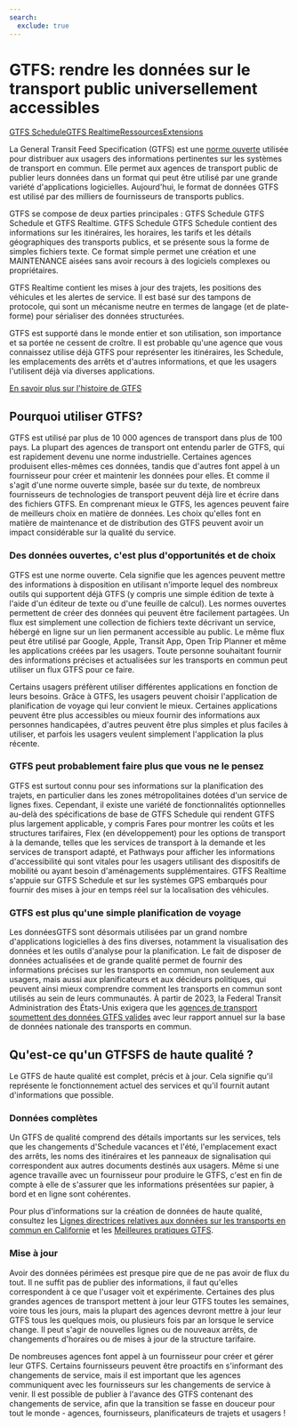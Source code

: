 ```yaml
---
search:
  exclude: true
---
```



# GTFS: rendre les données sur le transport public universellement accessibles

<div class="landing-page">
   <a class="button" href="schedule">GTFS Schedule</a><a class="button" href="realtime">GTFS Realtime</a><a class="button" href="resources">Ressources</a><a class="button" href="extensions">Extensions</a>
</div>

La General Transit Feed Specification (GTFS) est une [norme ouverte](https://www.interoperablemobility.org/definitions/#open_standard) utilisée pour distribuer aux usagers des informations pertinentes sur les systèmes de transport en commun. Elle permet aux agences de transport public de publier leurs données dans un format qui peut être utilisé par une grande variété d'applications logicielles. Aujourd'hui, le format de données GTFS est utilisé par des milliers de fournisseurs de transports publics.

GTFS se compose de deux parties principales : GTFS Schedule GTFS Schedule et GTFS Realtime. GTFS Schedule GTFS Schedule contient des informations sur les itinéraires, les horaires, les tarifs et les détails géographiques des transports publics, et se présente sous la forme de simples fichiers texte. Ce format simple permet une création et une MAINTENANCE aisées sans avoir recours à des logiciels complexes ou propriétaires.

GTFS Realtime contient les mises à jour des trajets, les positions des véhicules et les alertes de service. Il est basé sur des tampons de protocole, qui sont un mécanisme neutre en termes de langage (et de plate-forme) pour sérialiser des données structurées.

GTFS est supporté dans le monde entier et son utilisation, son importance et sa portée ne cessent de croître. Il est probable qu'une agence que vous connaissez utilise déjà GTFS pour représenter les itinéraires, les Schedule, les emplacements des arrêts et d'autres informations, et que les usagers l'utilisent déjà via diverses applications.

[En savoir plus sur l'histoire de GTFS](background.md)

## Pourquoi utiliser GTFS?

GTFS est utilisé par plus de 10 000 agences de transport dans plus de 100 pays. La plupart des agences de transport ont entendu parler de GTFS, qui est rapidement devenu une norme industrielle. Certaines agences produisent elles-mêmes ces données, tandis que d'autres font appel à un fournisseur pour créer et maintenir les données pour elles. Et comme il s'agit d'une norme ouverte simple, basée sur du texte, de nombreux fournisseurs de technologies de transport peuvent déjà lire et écrire dans des fichiers GTFS. En comprenant mieux le GTFS, les agences peuvent faire de meilleurs choix en matière de données. Les choix qu'elles font en matière de maintenance et de distribution des GTFS peuvent avoir un impact considérable sur la qualité du service.

### Des données ouvertes, c'est plus d'opportunités et de choix

GTFS est une norme ouverte. Cela signifie que les agences peuvent mettre des informations à disposition en utilisant n'importe lequel des nombreux outils qui supportent déjà GTFS (y compris une simple édition de texte à l'aide d'un éditeur de texte ou d'une feuille de calcul). Les normes ouvertes permettent de créer des données qui peuvent être facilement partagées. Un flux est simplement une collection de fichiers texte décrivant un service, hébergé en ligne sur un lien permanent accessible au public. Le même flux peut être utilisé par Google, Apple, Transit App, Open Trip Planner et même les applications créées par les usagers. Toute personne souhaitant fournir des informations précises et actualisées sur les transports en commun peut utiliser un flux GTFS pour ce faire.

Certains usagers préfèrent utiliser différentes applications en fonction de leurs besoins. Grâce à GTFS, les usagers peuvent choisir l'application de planification de voyage qui leur convient le mieux. Certaines applications peuvent être plus accessibles ou mieux fournir des informations aux personnes handicapées, d'autres peuvent être plus simples et plus faciles à utiliser, et parfois les usagers veulent simplement l'application la plus récente.

### GTFS peut probablement faire plus que vous ne le pensez

GTFS est surtout connu pour ses informations sur la planification des trajets, en particulier dans les zones métropolitaines dotées d'un service de lignes fixes. Cependant, il existe une variété de fonctionnalités optionnelles au-delà des spécifications de base de GTFS Schedule qui rendent GTFS plus largement applicable, y compris Fares pour montrer les coûts et les structures tarifaires, Flex (en développement) pour les options de transport à la demande, telles que les services de transport à la demande et les services de transport adapté, et Pathways pour afficher les informations d'accessibilité qui sont vitales pour les usagers utilisant des dispositifs de mobilité ou ayant besoin d'aménagements supplémentaires. GTFS Realtime s'appuie sur GTFS Schedule et sur les systèmes GPS embarqués pour fournir des mises à jour en temps réel sur la localisation des véhicules.

### GTFS est plus qu'une simple planification de voyage

Les donnéesGTFS sont désormais utilisées par un grand nombre d'applications logicielles à des fins diverses, notamment la visualisation des données et les outils d'analyse pour la planification. Le fait de disposer de données actualisées et de grande qualité permet de fournir des informations précises sur les transports en commun, non seulement aux usagers, mais aussi aux planificateurs et aux décideurs politiques, qui peuvent ainsi mieux comprendre comment les transports en commun sont utilisés au sein de leurs communautés. À partir de 2023, la Federal Transit Administration des États-Unis exigera que les [agences de transport soumettent des données GTFS valides](https://www.federalregister.gov/documents/2023/03/03/2023-04379/national-transit-database-reporting-changes-and-clarifications) avec leur rapport annuel sur la base de données nationale des transports en commun.

## Qu'est-ce qu'un GTFSFS de haute qualité ?

Le GTFS de haute qualité est complet, précis et à jour. Cela signifie qu'il représente le fonctionnement actuel des services et qu'il fournit autant d'informations que possible.

### Données complètes

Un GTFS de qualité comprend des détails importants sur les services, tels que les changements d'Schedule vacances et l'été, l'emplacement exact des arrêts, les noms des itinéraires et les panneaux de signalisation qui correspondent aux autres documents destinés aux usagers. Même si une agence travaille avec un fournisseur pour produire le GTFS, c'est en fin de compte à elle de s'assurer que les informations présentées sur papier, à bord et en ligne sont cohérentes.

Pour plus d'informations sur la création de données de haute qualité, consultez les [Lignes directrices relatives aux données sur les transports en commun en Californie](https://dot.ca.gov/cal-itp/california-transit-data-guidelines) et les [Meilleures pratiques GTFS](schedule/best-practices).

### Mise à jour

Avoir des données périmées est presque pire que de ne pas avoir de flux du tout. Il ne suffit pas de publier des informations, il faut qu'elles correspondent à ce que l'usager voit et expérimente. Certaines des plus grandes agences de transport mettent à jour leur GTFS toutes les semaines, voire tous les jours, mais la plupart des agences devront mettre à jour leur GTFS tous les quelques mois, ou plusieurs fois par an lorsque le service change. Il peut s'agir de nouvelles lignes ou de nouveaux arrêts, de changements d'horaires ou de mises à jour de la structure tarifaire.

De nombreuses agences font appel à un fournisseur pour créer et gérer leur GTFS. Certains fournisseurs peuvent être proactifs en s'informant des changements de service, mais il est important que les agences communiquent avec les fournisseurs sur les changements de service à venir. Il est possible de publier à l'avance des GTFS contenant des changements de service, afin que la transition se fasse en douceur pour tout le monde - agences, fournisseurs, planificateurs de trajets et usagers !

